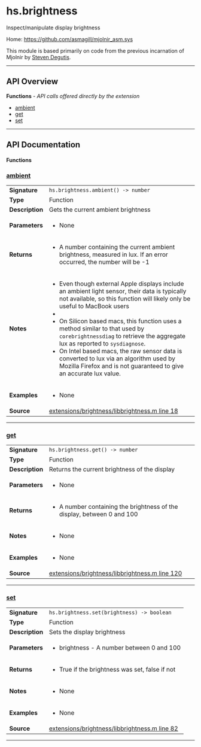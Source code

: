 # hs.brightness

Inspect/manipulate display brightness

Home: https://github.com/asmagill/mjolnir_asm.sys

This module is based primarily on code from the previous incarnation of Mjolnir by [Steven Degutis](https://github.com/sdegutis/).

---

## API Overview
**Functions** - _API calls offered directly by the extension_
 * [ambient](#ambient)
 * [get](#get)
 * [set](#set)


---

## API Documentation

#### Functions


### [ambient](#ambient)

|                                             |                                                                                     |
| --------------------------------------------|-------------------------------------------------------------------------------------|
| **Signature**                               | `hs.brightness.ambient() -> number`                                                                    |
| **Type**                                    | Function                                                                     |
| **Description**                             | Gets the current ambient brightness                                                                     |
| **Parameters**                              | <ul><li>None</li></ul> |
| **Returns**                                 | <ul><li>A number containing the current ambient brightness, measured in lux. If an error occurred, the number will be -1</li></ul>          |
| **Notes**                                   | <ul><li>Even though external Apple displays include an ambient light sensor, their data is typically not available, so this function will likely only be useful to MacBook users</li><li></li><li>On Silicon based macs, this function uses a method similar to that used by `corebrightnessdiag` to retrieve the aggregate lux as reported to `sysdiagnose`.</li><li>On Intel based macs, the raw sensor data is converted to lux via an algorithm used by Mozilla Firefox and is not guaranteed to give an accurate lux value.</li></ul> |
| **Examples**                                | <ul><li>None</li></ul> |
| **Source**                                  | [extensions/brightness/libbrightness.m line 18](https://github.com/CommandPost/CommandPost-App/blob/master/extensions/brightness/libbrightness.m#L18) |

---


### [get](#get)

|                                             |                                                                                     |
| --------------------------------------------|-------------------------------------------------------------------------------------|
| **Signature**                               | `hs.brightness.get() -> number`                                                                    |
| **Type**                                    | Function                                                                     |
| **Description**                             | Returns the current brightness of the display                                                                     |
| **Parameters**                              | <ul><li>None</li></ul> |
| **Returns**                                 | <ul><li>A number containing the brightness of the display, between 0 and 100</li></ul>          |
| **Notes**                                   | <ul><li>None</li></ul> |
| **Examples**                                | <ul><li>None</li></ul> |
| **Source**                                  | [extensions/brightness/libbrightness.m line 120](https://github.com/CommandPost/CommandPost-App/blob/master/extensions/brightness/libbrightness.m#L120) |

---


### [set](#set)

|                                             |                                                                                     |
| --------------------------------------------|-------------------------------------------------------------------------------------|
| **Signature**                               | `hs.brightness.set(brightness) -> boolean`                                                                    |
| **Type**                                    | Function                                                                     |
| **Description**                             | Sets the display brightness                                                                     |
| **Parameters**                              | <ul><li>brightness - A number between 0 and 100</li></ul> |
| **Returns**                                 | <ul><li>True if the brightness was set, false if not</li></ul>          |
| **Notes**                                   | <ul><li>None</li></ul> |
| **Examples**                                | <ul><li>None</li></ul> |
| **Source**                                  | [extensions/brightness/libbrightness.m line 82](https://github.com/CommandPost/CommandPost-App/blob/master/extensions/brightness/libbrightness.m#L82) |

---

